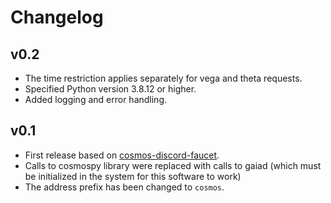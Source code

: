 # Changelog

## v0.2

- The time restriction applies separately for vega and theta requests.
- Specified Python version 3.8.12 or higher.
- Added logging and error handling.

## v0.1

- First release based on [cosmos-discord-faucet](https://github.com/c29r3/cosmos-discord-faucet).
- Calls to cosmospy library were replaced with calls to gaiad (which must be initialized in the system for this software to work)
- The address prefix has been changed to `cosmos`.